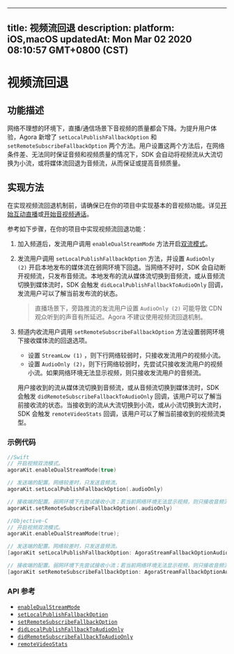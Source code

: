 
---
title: 视频流回退
description: 
platform: iOS,macOS
updatedAt: Mon Mar 02 2020 08:10:57 GMT+0800 (CST)
---
# 视频流回退
## 功能描述

网络不理想的环境下，直播/通信场景下音视频的质量都会下降。为提升用户体验，Agora 新增了 `setLocalPublishFallbackOption` 和 `setRemoteSubscribeFallbackOption` 两个方法。用户设置这两个方法后，在网络条件差、无法同时保证音频和视频质量的情况下，SDK 会自动将视频流从大流切换为小流，或将媒体流回退为音频流，从而保证或提高音频质量。

## 实现方法

在实现视频流回退机制前，请确保已在你的项目中实现基本的音视频功能。详见[开始互动直播](../../cn/Interactive%20Broadcast/start_live_ios.md)或[开始音视频通话](../../cn/Interactive%20Broadcast/start_call_ios.md)。

参考如下步骤，在你的项目中实现视频流回退功能：

1. 加入频道后，发流用户调用 `enableDualStreamMode` 方法开启[双流模式](https://docs.agora.io/cn/Agora%20Platform/terms?platform=All%20Platforms#a-name-duala双流模式)。

2. 发流用户调用 `setLocalPublishFallbackOption` 方法，并设置 `AudioOnly (2)` 开启本地发布的媒体流在弱网环境下回退。当网络不好时，SDK 会自动断开视频流，只发布音频流。本地发布的流从媒体流切换到音频流，或从音频流切换到媒体流时，SDK 会触发 `didLocalPublishFallbackToAudioOnly` 回调，发流用户可以了解当前发布流的状态。

   > 直播场景下，旁路推流的发流用户设置 `AudioOnly (2)` 可能导致 CDN 观众听到的声音有所延迟。Agora 不建议使用视频流回退机制。

3. 频道内收流用户调用 `setRemoteSubscribeFallbackOption` 方法设置弱网环境下接收媒体流的回退选项。

   - 设置 `StreamLow (1)` ，则下行网络较弱时，只接收发流用户的视频小流。
   - 设置 `AudioOnly (2)`，则下行网络较弱时，先尝试只接收发流用户的视频小流。如果网络环境无法显示视频，则只接收发流用户的音频流。

   用户接收到的流从媒体流切换到音频流，或从音频流切换到媒体流时，SDK 会触发 `didRemoteSubscribeFallbackToAudioOnly` 回调，该用户可以了解当前接收流的状态。当接收到的流从大流切换到小流，或从小流切换到大流时，SDK 会触发 `remoteVideoStats` 回调，该用户可以了解当前接收到的视频流类型。

### 示例代码


```swift
//Swift
// 开启视频双流模式。
agoraKit.enableDualStreamMode(true)

// 发送端的配置。网络较差时，只发送音频流。
agoraKit.setLocalPublishFallbackOption(.audioOnly)

// 接收端的配置。弱网环境下先尝试接收小流；若当前网络环境无法显示视频，则只接收音频流。
agoraKit.setRemoteSubscribeFallbackOption(.audioOnly)
```

```objective-c
//Objective-C
// 开启视频双流模式。
agoraKit.enableDualStreamMode(true);

// 发送端的配置。网络较差时，只发送音频流。
[agoraKit setLocalPublishFallbackOption: AgoraStreamFallbackOptionAudioOnly];

// 接收端的配置。弱网环境下先尝试接收小流；若当前网络环境无法显示视频，则只接收音频流。
[agoraKit setRemoteSubscribeFallbackOption: AgoraStreamFallbackOptionAudioOnly];
```

### API 参考

- [`enableDualStreamMode`](https://docs.agora.io/cn/Interactive%20Broadcast/API%20Reference/oc/Classes/AgoraRtcEngineKit.html#//api/name/enableDualStreamMode:)
- [`setLocalPublishFallbackOption`](https://docs.agora.io/cn/Interactive%20Broadcast/API%20Reference/oc/Classes/AgoraRtcEngineKit.html#//api/name/setLocalPublishFallbackOption:)
- [`setRemoteSubscribeFallbackOption`](https://docs.agora.io/cn/Interactive%20Broadcast/API%20Reference/oc/Classes/AgoraRtcEngineKit.html#//api/name/setRemoteSubscribeFallbackOption:)
- [`didLocalPublishFallbackToAudioOnly`](https://docs.agora.io/cn/Interactive%20Broadcast/API%20Reference/oc/Protocols/AgoraRtcEngineDelegate.html#//api/name/rtcEngine:didLocalPublishFallbackToAudioOnly:)
- [`didRemoteSubscribeFallbackToAudioOnly`](https://docs.agora.io/cn/Interactive%20Broadcast/API%20Reference/oc/Protocols/AgoraRtcEngineDelegate.html#//api/name/rtcEngine:didRemoteSubscribeFallbackToAudioOnly:byUid:)
- [`remoteVideoStats`](https://docs.agora.io/cn/Interactive%20Broadcast/API%20Reference/oc/Protocols/AgoraRtcEngineDelegate.html#//api/name/rtcEngine:remoteVideoStats:)
